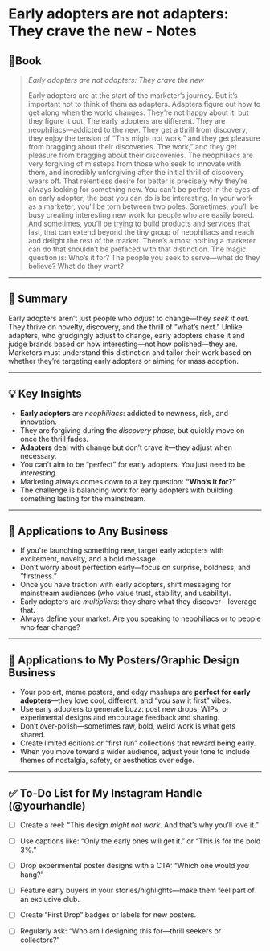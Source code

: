 # Early adopters are not adapters: They crave the new - Notes

## 📔Book
>_Early adopters are not adapters: They crave the new_ 
>
>Early adopters are at the start of the marketer’s journey. But it’s important not to think of them as adapters. Adapters figure out how to get along when the world changes. They’re not happy about it, but they figure it out. The early adopters are different. They are neophiliacs—addicted to the new. They get a thrill from discovery, they enjoy the tension of “This might not work,” and they get pleasure from bragging about their discoveries. The work,” and they get pleasure from bragging about their discoveries. The neophiliacs are very forgiving of missteps from those who seek to innovate with them, and incredibly unforgiving after the initial thrill of discovery wears off. That relentless desire for better is precisely why they’re always looking for something new. You can’t be perfect in the eyes of an early adopter; the best you can do is be interesting. In your work as a marketer, you’ll be torn between two poles. Sometimes, you’ll be busy creating interesting new work for people who are easily bored. And sometimes, you’ll be trying to build products and services that last, that can extend beyond the tiny group of neophiliacs and reach and delight the rest of the market. There’s almost nothing a marketer can do that shouldn’t be prefaced with that distinction. The magic question is: Who’s it for? The people you seek to serve—what do they believe? What do they want?

---
## 📝 Summary  
Early adopters aren’t just people who *adjust* to change—they *seek it out*. They thrive on novelty, discovery, and the thrill of "what’s next." Unlike adapters, who grudgingly adjust to change, early adopters chase it and judge brands based on how interesting—not how polished—they are. Marketers must understand this distinction and tailor their work based on whether they’re targeting early adopters or aiming for mass adoption.

---

## 💡 Key Insights  
- **Early adopters** are *neophiliacs*: addicted to newness, risk, and innovation.  
- They are forgiving during the *discovery phase*, but quickly move on once the thrill fades.  
- **Adapters** deal with change but don’t crave it—they adjust when necessary.  
- You can’t aim to be “perfect” for early adopters. You just need to be *interesting*.  
- Marketing always comes down to a key question: **“Who’s it for?”**  
- The challenge is balancing work for early adopters with building something lasting for the mainstream.

---

## 🧠 Applications to Any Business  
- If you're launching something new, target early adopters with excitement, novelty, and a bold message.  
- Don’t worry about perfection early—focus on surprise, boldness, and “firstness.”  
- Once you have traction with early adopters, shift messaging for mainstream audiences (who value trust, stability, and usability).  
- Early adopters are *multipliers*: they share what they discover—leverage that.  
- Always define your market: Are you speaking to neophiliacs or to people who fear change?

---

## 🎨 Applications to My Posters/Graphic Design Business  
- Your pop art, meme posters, and edgy mashups are **perfect for early adopters**—they love cool, different, and “you saw it first” vibes.  
- Use early adopters to generate buzz: post new drops, WIPs, or experimental designs and encourage feedback and sharing.  
- Don’t over-polish—sometimes raw, bold, weird work is what gets shared.  
- Create limited editions or “first run” collections that reward being early.  
- When you move toward a wider audience, adjust your tone to include themes of nostalgia, safety, or aesthetics over edge.

---

## ✅ To-Do List for My Instagram Handle (@yourhandle)  
- [ ] Create a reel: “This design *might not work*. And that’s why you’ll love it.”  
- [ ] Use captions like: “Only the early ones will get it.” or “This is for the bold 3%.”  
- [ ] Drop experimental poster designs with a CTA: “Which one would *you* hang?”  
- [ ] Feature early buyers in your stories/highlights—make them feel part of an exclusive club.  
- [ ] Create “First Drop” badges or labels for new posters.  
- [ ] Regularly ask: “Who am I designing this for—thrill seekers or collectors?”

